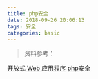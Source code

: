 ```yaml
---
title: php安全
date: 2018-09-26 20:06:13
tags: 安全
categories: basic
---
```




>资料参考：

[开放式 Web 应用程序](https://www.owasp.org/index.php/Main_Page)
[php安全](https://phpsecurity.readthedocs.io/en/latest/index.html)